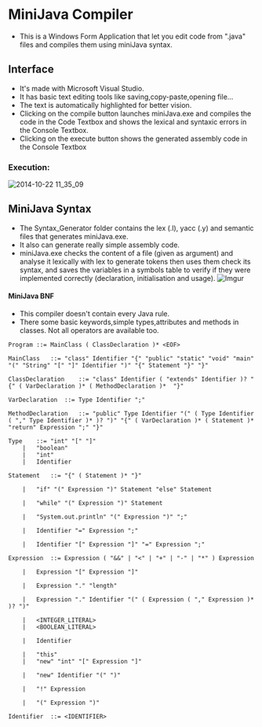 # MiniJava Compiler  

- This is a Windows Form Application that let you edit code from ".java" files and compiles them using miniJava syntax.

## Interface
- It's made with Microsoft Visual Studio.
- It has basic text editing tools like saving,copy-paste,opening file...
- The text is automatically highlighted for better vision.
- Clicking on the compile button launches miniJava.exe and compiles the code in the Code Textbox and shows the lexical and syntaxic errors in the Console Textbox.
- Clicking on the execute button shows the generated assembly code in the Console Textbox
### Execution:
![2014-10-22 11_35_09](https://media4.giphy.com/media/KlmpPpU339nsTdiYTG/giphy.gif?cid=790b76119e58b363db1ab171c094c1d4a1369ba2c4f051a0&rid=giphy.gif&ct=g)

## MiniJava Syntax
- The Syntax_Generator folder contains the lex (.l), yacc (.y) and semantic files that generates miniJava.exe.
- It also can generate really simple assembly code.
- miniJava.exe checks the content of a file (given as argument) and analyse it lexically with lex to generate tokens then uses them check its syntax, and saves the variables in a symbols table to verify if they were implemented correctly (declaration, initialisation and usage).
![Imgur](https://i.imgur.com/Yp23woU.png)

#### MiniJava BNF
- This compiler doesn't contain every Java rule.
- There some basic keywords,simple types,attributes and methods in classes. Not all operators are available too.


```
Program	::=	MainClass ( ClassDeclaration )* <EOF>

MainClass	::=	"class" Identifier "{" "public" "static" "void" "main" "(" "String" "[" "]" Identifier ")" "{" Statement "}" "}"

ClassDeclaration	::=	"class" Identifier ( "extends" Identifier )? "{" ( VarDeclaration )* ( MethodDeclaration )*  "}"

VarDeclaration	::=	Type Identifier ";"

MethodDeclaration	::=	"public" Type Identifier "(" ( Type Identifier ( "," Type Identifier )* )? ")" "{" ( VarDeclaration )* ( Statement )* "return" Expression ";" "}"

Type	::=	"int" "[" "]"
	|	"boolean"
	|	"int"
	|	Identifier

Statement	::=	"{" ( Statement )* "}"

	|	"if" "(" Expression ")" Statement "else" Statement

	|	"while" "(" Expression ")" Statement

	|	"System.out.println" "(" Expression ")" ";"

	|	Identifier "=" Expression ";"

	|	Identifier "[" Expression "]" "=" Expression ";"

Expression	::=	Expression ( "&&" | "<" | "+" | "-" | "*" ) Expression

	|	Expression "[" Expression "]"

	|	Expression "." "length"

	|	Expression "." Identifier "(" ( Expression ( "," Expression )* )? ")"

	|	<INTEGER_LITERAL>
	|	<BOOLEAN_LITERAL>

	|	Identifier

	|	"this"
	|	"new" "int" "[" Expression "]"

	|	"new" Identifier "(" ")"

	|	"!" Expression

	|	"(" Expression ")"

Identifier	::=	<IDENTIFIER>

```




